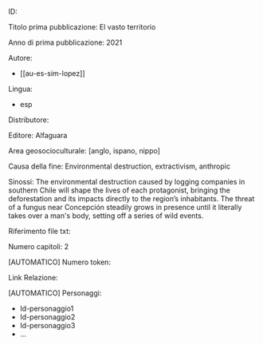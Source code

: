 ID:

Titolo prima pubblicazione: El vasto territorio

Anno di prima pubblicazione: 2021

Autore:
  - [[au-es-sim-lopez]]


Lingua:
  - esp


Distributore:

Editore: Alfaguara

Area geosocioculturale: [anglo, ispano, nippo]

Causa della fine: Environmental destruction, extractivism, anthropic

Sinossi: The environmental destruction caused by logging companies in southern Chile will shape the lives of each protagonist, bringing the deforestation and its impacts directly to the region’s inhabitants. The threat of a fungus near Concepción steadily grows in presence until it literally takes over a man's body, setting off a series of wild events.

Riferimento file txt:

Numero capitoli: 2

[AUTOMATICO] Numero token:

Link Relazione:

[AUTOMATICO] Personaggi:
  - Id-personaggio1
  - Id-personaggio2
  - Id-personaggio3
  - ...